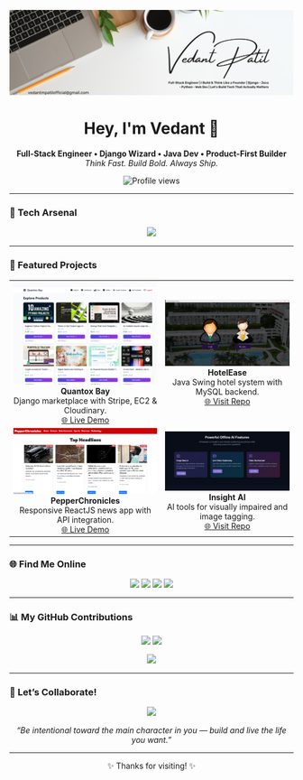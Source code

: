 <!-- Banner -->
<p align="center">
  <img src="profilebanner.png" alt="Vedant Patil Banner" />
</p>

<!-- Intro -->
<h1 align="center">Hey, I'm Vedant 👋</h1>
<p align="center">
  <strong>Full-Stack Engineer • Django Wizard • Java Dev • Product-First Builder</strong><br>
  <em>Think Fast. Build Bold. Always Ship.</em>
</p>

<!-- Profile Views -->
<p align="center">
  <img src="https://komarev.com/ghpvc/?username=vedantmpatil&style=flat-square&color=blue" alt="Profile views" />
</p>

---

<!-- Tech Stack -->
### 🧠 Tech Arsenal
<p align="center">
  <img src="https://skillicons.dev/icons?i=django,python,java,js,react,mysql,postgres,docker,aws,html,css,git,tailwind" />
</p>

---

<!-- Projects Showcase -->
### 🚀 Featured Projects

<table>
  <tr>
    <td align="center">
      <img src="quantoxbay.png" width="300" /><br>
      <b>Quantox Bay</b><br>
      Django marketplace with Stripe, EC2 & Cloudinary.<br>
      <a href="https://quantoxbay.onrender.com" target="_blank">🌐 Live Demo</a>
    </td>
    <td align="center">
      <img src="hotelease.png" width="300" /><br>
      <b>HotelEase</b><br>
      Java Swing hotel system with MySQL backend.<br>
      <a href="https://github.com/vedantmpatil/Hotel-Management-System-" target="_blank">🌐 Visit Repo</a>
    </td>
  </tr>
  <tr>
    <td align="center">
      <img src="pepperchronicles.png" width="300" /><br>
      <b>PepperChronicles</b><br>
      Responsive ReactJS news app with API integration.<br>
      <a href="https://pepperchronicles.netlify.app/" target="_blank">🌐 Live Demo</a>
    </td>
    <td align="center">
      <img src="insightai.jpeg" width="300" /><br>
      <b>Insight AI</b><br>
      AI tools for visually impaired and image tagging.<br>
      <a href="https://github.com/vedantmpatil/image-by-query" target="_blank">🌐 Visit Repo</a>
    </td>
  </tr>
</table>

---

<!-- Social Links -->
### 🌐 Find Me Online
<p align="center">
  <a href="mailto:vedantmpatilofficial@gmail.com"><img src="https://img.shields.io/badge/Email-Drop%20a%20line-blue?style=for-the-badge&logo=gmail" /></a>
  <a href="https://www.linkedin.com/in/vedant-patil-389b862a6/"><img src="https://img.shields.io/badge/LinkedIn-Connect-blue?style=for-the-badge&logo=linkedin" /></a>
  <a href="https://wa.me/917721837807"><img src="https://img.shields.io/badge/WhatsApp-Message-green?style=for-the-badge&logo=whatsapp" /></a>
  <a href="https://instagram.com/vedantpatilofficial"><img src="https://img.shields.io/badge/Instagram-Follow-pink?style=for-the-badge&logo=instagram" /></a>
</p>

---

<!-- Contributions Count -->
### 📊 My GitHub Contributions

<p align="center">
  <img src="https://github-readme-streak-stats.herokuapp.com/?user=vedantmpatil&theme=tokyonight&hide_border=true" />
  <img src="https://github-readme-stats.vercel.app/api?username=vedantmpatil&show_icons=true&theme=tokyonight&hide_border=true&count_private=true" />
</p>

<p align="center">
  <img src="https://github-readme-activity-graph.vercel.app/graph?username=vedantmpatil&theme=react-dark&area=true&hide_border=true" />
</p>

---

<!-- Collaborate -->
### 🤝 Let’s Collaborate!
<p align="center">
  <img src="https://readme-typing-svg.herokuapp.com?font=Fira+Code&weight=600&size=22&pause=1000&center=true&vCenter=true&multiline=true&width=700&height=70&lines=Open+to+collaborate+on+bold+ideas+%F0%9F%92%A1;Let%E2%80%99s+build+tech+that+actually+matters+%F0%9F%93%B1" />
</p>

<p align="center">
  <em>“Be intentional toward the main character in you — build and live the life you want.”</em>
</p>

---

<p align="center">✨ Thanks for visiting! ✨</p>
